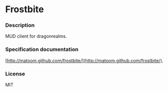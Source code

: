 Frostbite
=========

### Description

MUD client for dragonrealms.

### Specification documentation
[http://matoom.github.com/frostbite/](http://matoom.github.com/frostbite/).

### License

MIT